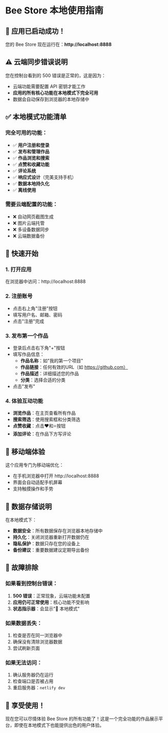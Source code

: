 # Bee Store 本地使用指南

## 📱 应用已启动成功！

您的 Bee Store 现在运行在：**http://localhost:8888**

## ⚠️ 云端同步错误说明

您在控制台看到的 500 错误是正常的，这是因为：
- 云端功能需要配置 API 密钥才能工作
- **应用的所有核心功能在本地模式下完全可用**
- 数据会自动保存到浏览器的本地存储中

## ✅ 本地模式功能清单

### 完全可用的功能：
- ✅ **用户注册和登录**
- ✅ **发布和管理作品**
- ✅ **作品浏览和搜索**
- ✅ **点赞和收藏功能**
- ✅ **评论系统**
- ✅ **响应式设计**（完美支持手机）
- ✅ **数据本地持久化**
- ✅ **离线使用**

### 需要云端配置的功能：
- ❌ 自动网页截图生成
- ❌ 图片云端托管
- ❌ 多设备数据同步
- ❌ 云端数据备份

## 🚀 快速开始

### 1. 打开应用
在浏览器中访问：http://localhost:8888

### 2. 注册账号
- 点击右上角"注册"按钮
- 填写用户名、邮箱、密码
- 点击"注册"完成

### 3. 发布第一个作品
- 登录后点击右下角"+"按钮
- 填写作品信息：
  - **作品名称**：如"我的第一个项目"
  - **作品链接**：任何有效的URL（如 https://github.com）
  - **作品描述**：详细描述您的作品
  - **分类**：选择合适的分类
- 点击"发布"

### 4. 体验互动功能
- **浏览作品**：在主页查看所有作品
- **搜索筛选**：使用搜索框和分类筛选
- **点赞收藏**：点击❤️和⭐按钮
- **添加评论**：在作品下方写评论

## 📱 移动端体验

这个应用专门为移动端优化：
- 在手机浏览器中打开 http://localhost:8888
- 界面会自动适配手机屏幕
- 支持触摸操作和手势

## 💾 数据存储说明

在本地模式下：
- **数据安全**：所有数据保存在浏览器本地存储中
- **持久化**：关闭浏览器重新打开数据仍在
- **隐私保护**：数据只存在您的设备上
- **备份建议**：重要数据建议定期导出备份

## 🔧 故障排除

### 如果看到控制台错误：
1. **500 错误**：正常现象，云端功能未配置
2. **应用仍可正常使用**：核心功能不受影响
3. **状态指示器**：会显示"📱 本地模式"

### 如果数据丢失：
1. 检查是否在同一浏览器中
2. 确保没有清除浏览器数据
3. 尝试刷新页面

### 如果无法访问：
1. 确认服务器仍在运行
2. 检查端口是否被占用
3. 重启服务器：`netlify dev`

## 🌟 享受使用！

现在您可以尽情体验 Bee Store 的所有功能了！这是一个完全功能的作品展示平台，即使在本地模式下也能提供出色的用户体验。 